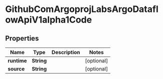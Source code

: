 

# GithubComArgoprojLabsArgoDataflowApiV1alpha1Code


## Properties

Name | Type | Description | Notes
------------ | ------------- | ------------- | -------------
**runtime** | **String** |  |  [optional]
**source** | **String** |  |  [optional]



